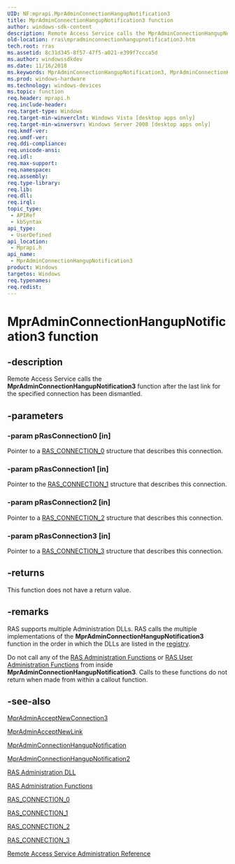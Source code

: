 ```yaml
---
UID: NF:mprapi.MprAdminConnectionHangupNotification3
title: MprAdminConnectionHangupNotification3 function
author: windows-sdk-content
description: Remote Access Service calls the MprAdminConnectionHangupNotification3 function after the last link for the specified connection has been dismantled.
old-location: rras\mpradminconnectionhangupnotification3.htm
tech.root: rras
ms.assetid: 8c31d345-8f57-47f5-a021-e399f7ccca5d
ms.author: windowssdkdev
ms.date: 11/16/2018
ms.keywords: MprAdminConnectionHangupNotification3, MprAdminConnectionHangupNotification3 callback, MprAdminConnectionHangupNotification3 callback function [RAS], mprapi/MprAdminConnectionHangupNotification3, rras.mpradminconnectionhangupnotification3
ms.prod: windows-hardware
ms.technology: windows-devices
ms.topic: function
req.header: mprapi.h
req.include-header: 
req.target-type: Windows
req.target-min-winverclnt: Windows Vista [desktop apps only]
req.target-min-winversvr: Windows Server 2008 [desktop apps only]
req.kmdf-ver: 
req.umdf-ver: 
req.ddi-compliance: 
req.unicode-ansi: 
req.idl: 
req.max-support: 
req.namespace: 
req.assembly: 
req.type-library: 
req.lib: 
req.dll: 
req.irql: 
topic_type:
 - APIRef
 - kbSyntax
api_type:
 - UserDefined
api_location:
 - Mprapi.h
api_name:
 - MprAdminConnectionHangupNotification3
product: Windows
targetos: Windows
req.typenames: 
req.redist: 
---
```


# MprAdminConnectionHangupNotification3 function


## -description


Remote Access Service calls the 
<b>MprAdminConnectionHangupNotification3</b> function after the last link for the specified connection has been dismantled.


## -parameters




### -param pRasConnection0 [in]

Pointer to a 
<a href="https://msdn.microsoft.com/e2561365-be3f-44cd-bb3c-18b001fc4d5d">RAS_CONNECTION_0</a> structure that describes this connection.


### -param pRasConnection1 [in]

Pointer to the 
<a href="https://msdn.microsoft.com/5f6c6895-4baf-46d7-865a-b95342b70abb">RAS_CONNECTION_1</a> structure that describes this connection.


### -param pRasConnection2 [in]

Pointer to a 
<a href="https://msdn.microsoft.com/5dcc20f0-7447-4256-9dde-18a4a3c95816">RAS_CONNECTION_2</a> structure that describes this connection.


### -param pRasConnection3 [in]

Pointer to a 
<a href="https://msdn.microsoft.com/f474563e-01c5-4f2a-aec4-477e0ffc7ab2">RAS_CONNECTION_3</a> structure that describes this connection.


## -returns



This function does not have a return value.




## -remarks



RAS supports multiple Administration DLLs. RAS calls the multiple implementations of the 
<b>MprAdminConnectionHangupNotification3</b> function in the order in which the DLLs are listed in the 
<a href="https://msdn.microsoft.com/e83a5e37-a39d-4465-abc9-653cdd56893b">registry</a>.

Do not call any of the 
<a href="https://msdn.microsoft.com/27cf63e2-9dd3-4bc1-98af-e93055d89492">RAS Administration Functions</a> or 
<a href="https://msdn.microsoft.com/e58fa4a6-16d3-4953-bf21-887d08e25af7">RAS User Administration Functions</a> from inside 
<b>MprAdminConnectionHangupNotification3</b>. Calls to these functions do not return when made from within a callout function.




## -see-also




<a href="https://msdn.microsoft.com/c457b972-e326-4c6d-b146-f6ce4e18e3ea">MprAdminAcceptNewConnection3</a>



<a href="https://msdn.microsoft.com/a4cbca7d-a8b0-4396-9201-648bcca6a8c8">MprAdminAcceptNewLink</a>



<a href="https://msdn.microsoft.com/504ce881-7d06-41d3-a942-0fe27be12bd3">MprAdminConnectionHangupNotification</a>



<a href="https://msdn.microsoft.com/3231ae83-c7fc-46d4-a4d9-f7ccf1c4ed18">MprAdminConnectionHangupNotification2</a>



<a href="https://msdn.microsoft.com/c15c6e2d-3bb6-4583-9ac3-19528feb863f">RAS Administration DLL</a>



<a href="https://msdn.microsoft.com/27cf63e2-9dd3-4bc1-98af-e93055d89492">RAS Administration Functions</a>



<a href="https://msdn.microsoft.com/e2561365-be3f-44cd-bb3c-18b001fc4d5d">RAS_CONNECTION_0</a>



<a href="https://msdn.microsoft.com/5f6c6895-4baf-46d7-865a-b95342b70abb">RAS_CONNECTION_1</a>



<a href="https://msdn.microsoft.com/5dcc20f0-7447-4256-9dde-18a4a3c95816">RAS_CONNECTION_2</a>



<a href="https://msdn.microsoft.com/f474563e-01c5-4f2a-aec4-477e0ffc7ab2">RAS_CONNECTION_3</a>



<a href="https://msdn.microsoft.com/6170fcf2-26d5-4418-bddb-2afd99510520">Remote Access Service Administration Reference</a>
 

 

